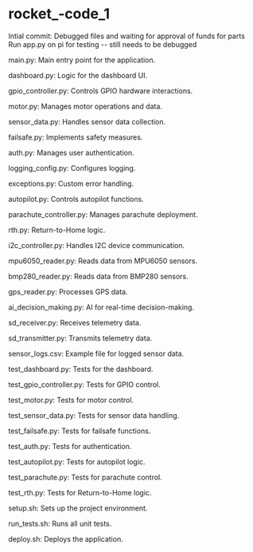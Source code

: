 # rocket_-code_1
Intial commit: Debugged files and waiting for approval of funds for parts
Run app.py on pi for testing -- still needs to be debugged

main.py: Main entry point for the application.

dashboard.py: Logic for the dashboard UI.

gpio_controller.py: Controls GPIO hardware interactions.

motor.py: Manages motor operations and data.

sensor_data.py: Handles sensor data collection.

failsafe.py: Implements safety measures.

auth.py: Manages user authentication.

logging_config.py: Configures logging.

exceptions.py: Custom error handling.

autopilot.py: Controls autopilot functions.

parachute_controller.py: Manages parachute deployment.

rth.py: Return-to-Home logic.

i2c_controller.py: Handles I2C device communication.

mpu6050_reader.py: Reads data from MPU6050 sensors.

bmp280_reader.py: Reads data from BMP280 sensors.

gps_reader.py: Processes GPS data.

ai_decision_making.py: AI for real-time decision-making.

sd_receiver.py: Receives telemetry data.

sd_transmitter.py: Transmits telemetry data.

sensor_logs.csv: Example file for logged sensor data.

test_dashboard.py: Tests for the dashboard.

test_gpio_controller.py: Tests for GPIO control.

test_motor.py: Tests for motor control.

test_sensor_data.py: Tests for sensor data handling.

test_failsafe.py: Tests for failsafe functions.

test_auth.py: Tests for authentication.

test_autopilot.py: Tests for autopilot logic.

test_parachute.py: Tests for parachute control.

test_rth.py: Tests for Return-to-Home logic.

setup.sh: Sets up the project environment.

run_tests.sh: Runs all unit tests.

deploy.sh: Deploys the application.
